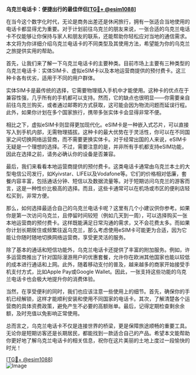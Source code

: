 **乌克兰电话卡：便捷出行的最佳伴侣[[TG💪+ @esim1088](https://t.me/s/esim1088)]**

在当今这个数字化时代，无论是商务出差还是休闲旅行，拥有一张适合当地使用的电话卡都显得尤为重要。对于计划前往乌克兰的朋友来说，一张合适的乌克兰电话卡不仅能够让你保持与家人和朋友的联系，还能帮助你轻松应对当地的通信需求。本文将为你详细介绍乌克兰电话卡的不同类型及其使用方法，希望能为你的乌克兰之旅提供实用的帮助。

首先，让我们来了解一下乌克兰电话卡的主要种类。目前市场上主要有三种类型的乌克兰电话卡：实体SIM卡、虚拟eSIM卡以及本地运营商提供的预付费卡。这三种卡各有优劣，适用于不同的用户群体。

实体SIM卡是最传统的选择，它需要物理插入手机中才能使用。这种卡的优点在于兼容性强，几乎所有的手机都可以支持。然而，它的缺点也很明显——你需要亲自前往乌克兰购买，或者通过邮寄的方式获取，这可能会因为物流问题而延误行程。此外，如果你计划在多个国家旅行，携带多张实体卡会显得非常不便。

相比之下，虚拟eSIM卡则显得更加现代化。eSIM卡是一种嵌入式芯片，可以直接写入到手机内部，无需物理插拔。这种卡的最大优势在于灵活性，你可以在不同国家之间切换网络运营商，而不需要更换实体卡。对于经常出国的人来说，eSIM卡无疑是一个理想的选择。不过，需要注意的是，并非所有手机都支持eSIM功能，因此在选择之前，请务必确认你的设备是否兼容。

最后，我们来看看本地运营商提供的预付费卡。这类电话卡通常由乌克兰本土的大型电信公司发行，如Kyivstar、LIFE以及Vodafone等。它们的价格相对低廉，套餐内容丰富，包括通话分钟、短信以及数据流量等。对于短期访问乌克兰的游客而言，这是一种性价比极高的选择。而且，这些卡通常可以在机场或市区的便利店轻松买到，非常方便。

那么，如何选择最适合自己的乌克兰电话卡呢？这里有几个小建议供你参考。如果你是第一次访问乌克兰，且停留时间较短（例如几天到一周），可以选择购买一张本地运营商的预付费卡。这样既能满足日常沟通的需求，又不会花费太多。而如果你计划长期居住或频繁往返乌克兰，那么考虑使用eSIM卡可能更为合适，因为它能让你随时随地切换网络运营商，享受更灵活的服务。

除了基本的通话和短信功能外，乌克兰电话卡还提供了丰富的附加服务。例如，许多运营商推出了针对国际漫游用户的优惠套餐，允许你在欧洲其他国家也能以较低的成本进行通话和上网。此外，随着移动支付的普及，越来越多的商家开始接受手机支付方式，比如Apple Pay或Google Wallet。因此，一张支持这些功能的乌克兰电话卡也会极大地提升你的消费体验。

当然，在享受便利的同时，我们也应该注意一些使用上的细节。首先，确保你的手机已经解锁，这样才能顺利安装和使用不同国家的电话卡。其次，了解清楚各个运营商的具体资费政策，避免产生不必要的高额账单。最后，记得定期检查剩余余额，及时充值以免影响正常使用。

总而言之，乌克兰电话卡不仅是连接世界的桥梁，更是保障旅途顺畅的重要工具。无论你是短期访客还是长期居民，都能找到一款适合自己的产品。希望本文能帮助你更好地了解乌克兰电话卡的相关信息，祝你在这片美丽的土地上度过一段愉快的时光！

[[TG💪+ @esim1088](https://t.me/s/esim1088)]  
![Image](https://i.postimg.cc/4NQfJmqS/Snipaste-2025-05-13-00-14-12.png)